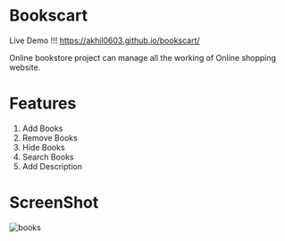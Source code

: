 # Bookscart

Live Demo !!! https://akhil0603.github.io/bookscart/

Online bookstore project can manage all the working of Online shopping website.

# Features 

1. Add Books
2. Remove Books 
3. Hide Books 
4. Search Books 
5. Add Description 

# ScreenShot

![books](https://user-images.githubusercontent.com/40732965/128684628-a7125c14-957b-4609-a7ac-4ac9725dd6b1.jpg)

    

